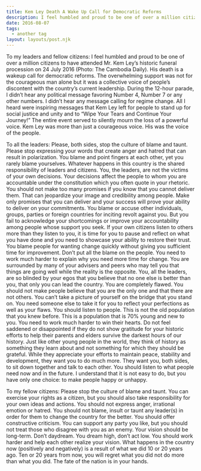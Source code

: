 ```yaml
---
title: Kem Ley Death A Wake Up Call for Democratic Reforms
description: I feel humbled and proud to be one of over a million citizens to have attended Mr. Kem Ley’s historic funeral procession
date: 2016-08-07
tags:
  - another tag
layout: layouts/post.njk
---
```



To my leaders and fellow citizens: I feel humbled and proud to be one of over a million citizens to have attended Mr. Kem Ley’s historic funeral procession on 24 July 2016 (Photo: The Cambodia Daily). His death is a wakeup call for democratic reforms. The overwhelming support was not for the courageous man alone but it was a collective voice of people’s discontent with the country’s current leadership. During the 12-hour parade, I didn’t hear any political message favoring Number 4, Number 7 or any other numbers. I didn’t hear any message calling for regime change. All I heard were inspiring messages that Kem Ley left for people to stand up for social justice and unity and to “Wipe Your Tears and Continue Your Journey!” The entire event served to silently mourn the loss of a powerful voice. Kem Ley was more than just a courageous voice. His was the voice of the people.

To all the leaders: Please, both sides, stop the culture of blame and taunt. Please stop expressing your words that create anger and hatred that can result in polarization. You blame and point fingers at each other, yet you rarely blame yourselves. Whatever happens in this country is the shared responsibility of leaders and citizens. You, the leaders, are not the victims of your own decisions. Your decisions affect the people to whom you are accountable under the constitution which you often quote in your rhetoric. You should not make too many promises if you know that you cannot deliver them. That can jeopardize your image and credibility among people. Make only promises that you can deliver and your success will prove your ability to deliver on your commitments. You blame or accuse other individuals, groups, parties or foreign countries for inciting revolt against you. But you fail to acknowledge your shortcomings or improve your accountability among people whose support you seek. If your own citizens listen to others more than they listen to you, it is time for you to pause and reflect on what you have done and you need to showcase your ability to restore their trust. You blame people for wanting change quickly without giving you sufficient time for improvement. Don’t put all the blame on the people. You need to work much harder to explain why you need more time for change. You are surrounded by many of your advisers and peers who may tell you that things are going well while the reality is the opposite. You, all the leaders, are so blinded by your egos that you believe that no one else is better than you, that only you can lead the country. You are completely flawed. You should not make people believe that you are the only one and that there are not others. You can’t take a picture of yourself on the bridge that you stand on. You need someone else to take it for you to reflect your perfections as well as your flaws. You should listen to people. This is not the old population that you knew before. This is a population that is 70% young and new to you. You need to work much harder to win their hearts. Do not feel saddened or disappointed if they do not show gratitude for your historic efforts to help their parents and elders survive the darkest hours of our history. Just like other young people in the world, they think of history as something they learn about and not something for which they should be grateful. While they appreciate your efforts to maintain peace, stability and development, they want you to do much more. They want you, both sides, to sit down together and talk to each other. You should listen to what people need now and in the future. I understand that it is not easy to do, but you have only one choice: to make people happy or unhappy.

To my fellow citizens: Please stop the culture of blame and taunt. You can exercise your rights as a citizen, but you should also take responsibility for your own ideas and actions. You should not express anger, irrational emotion or hatred. You should not blame, insult or taunt any leader(s) in order for them to change the country for the better. You should offer constructive criticism. You can support any party you like, but you should not treat those who disagree with you as an enemy. Your vision should be long-term. Don’t daydream. You dream high, don’t act low. You should work harder and help each other realize your vision. What happens in the country now (positively and negatively) is a result of what we did 10 or 20 years ago. Ten or 20 years from now, you will regret what you did not do more than what you did. The fate of the nation is in your hands.

